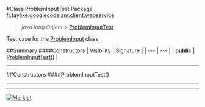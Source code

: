 #Class ProblemInputTest
Package [fr.faylixe.googlecodejam.client.webservice](README.md)<br>

> *java.lang.Object* > [ProblemInputTest](ProblemInputTest.md)


Test case for the [ProblemInput](ProblemInput.md) class.

##Summary
####Constructors
| Visibility | Signature |
| --- | --- |
| **public** | [ProblemInputTest](#probleminputtest)() |

---


##Constructors
####ProblemInputTest()
> 


---

---

[![Marklet](https://img.shields.io/badge/Generated%20by-Marklet-green.svg)](https://github.com/Faylixe/marklet)